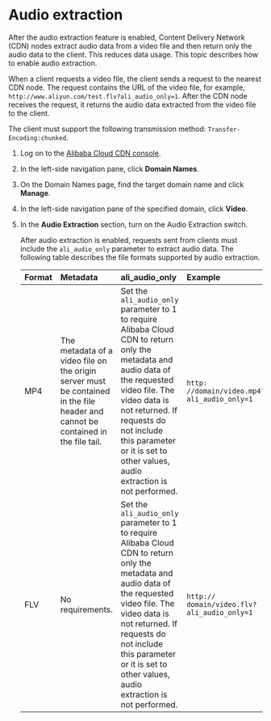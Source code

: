 # Audio extraction

After the audio extraction feature is enabled, Content Delivery Network \(CDN\) nodes extract audio data from a video file and then return only the audio data to the client. This reduces data usage. This topic describes how to enable audio extraction.

When a client requests a video file, the client sends a request to the nearest CDN node. The request contains the URL of the video file, for example, `http://www.aliyun.com/test.flv?ali_audio_only=1`. After the CDN node receives the request, it returns the audio data extracted from the video file to the client.

The client must support the following transmission method: `Transfer-Encoding:chunked`.

1.  Log on to the [Alibaba Cloud CDN console](https://cdn.console.aliyun.com).

2.  In the left-side navigation pane, click **Domain Names**.

3.  On the Domain Names page, find the target domain name and click **Manage**.

4.  In the left-side navigation pane of the specified domain, click **Video**.

5.  In the **Audio Extraction** section, turn on the Audio Extraction switch.

    After audio extraction is enabled, requests sent from clients must include the `ali_audio_only` parameter to extract audio data. The following table describes the file formats supported by audio extraction.

    |Format|Metadata|ali\_audio\_only|Example|
    |:-----|:-------|:---------------|:------|
    |MP4|The metadata of a video file on the origin server must be contained in the file header and cannot be contained in the file tail.|Set the `ali_audio_only` parameter to 1 to require Alibaba Cloud CDN to return only the metadata and audio data of the requested video file. The video data is not returned. If requests do not include this parameter or it is set to other values, audio extraction is not performed.|`http: //domain/video.mp4? ali_audio_only=1`|
    |FLV|No requirements.|Set the `ali_audio_only` parameter to 1 to require Alibaba Cloud CDN to return only the metadata and audio data of the requested video file. The video data is not returned. If requests do not include this parameter or it is set to other values, audio extraction is not performed.|`http:// domain/video.flv? ali_audio_only=1`|


